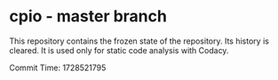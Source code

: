 # cpio - master branch

This repository contains the frozen state of the repository.
Its history is cleared. It is used only for static code
analysis with Codacy.

Commit Time: 1728521795